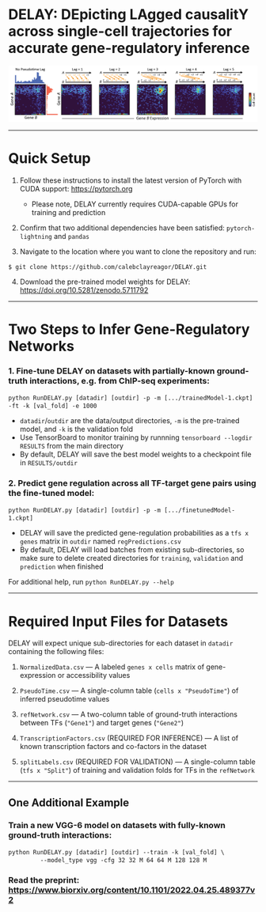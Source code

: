 # DELAY: DEpicting LAgged causalitY across single-cell trajectories for accurate gene-regulatory inference

![DELAY](DELAY.png)

---

# Quick Setup

1. Follow these instructions to install the latest version of PyTorch with CUDA support: https://pytorch.org

   - Please note, DELAY currently requires CUDA-capable GPUs for training and prediction

2. Confirm that two additional dependencies have been satisfied: ``pytorch-lightning`` and ``pandas``

3. Navigate to the location where you want to clone the repository and run: 

```
$ git clone https://github.com/calebclayreagor/DELAY.git
```

4. Download the pre-trained model weights for DELAY: https://doi.org/10.5281/zenodo.5711792

---

# Two Steps to Infer Gene-Regulatory Networks

### 1. Fine-tune DELAY on datasets with partially-known ground-truth interactions, e.g. from ChIP-seq experiments:

```
python RunDELAY.py [datadir] [outdir] -p -m [.../trainedModel-1.ckpt] -ft -k [val_fold] -e 1000
```

- ``datadir``/``outdir`` are the data/output directories, ``-m`` is the pre-trained model, and ``-k`` is the validation fold
- Use TensorBoard to monitor training by runnning ``tensorboard --logdir RESULTS`` from the main directory
- By default, DELAY will save the best model weights to a checkpoint file in ``RESULTS/outdir``

### 2. Predict gene regulation across all TF-target gene pairs using the fine-tuned model:

```
python RunDELAY.py [datadir] [outdir] -p -m [.../finetunedModel-1.ckpt]
```

- DELAY will save the predicted gene-regulation probabilities as a ``tfs x genes`` matrix in ``outdir`` named ``regPredictions.csv``
- By default, DELAY will load batches from existing sub-directories, so make sure to delete created directories for ``training``, ``validation`` and ``prediction`` when finished

For additional help, run ``python RunDELAY.py --help``

---

# Required Input Files for Datasets

DELAY will expect unique sub-directories for each dataset in ``datadir`` containing the following files: 

1. ``NormalizedData.csv`` — A labeled ``genes x cells`` matrix of gene-expression or accessibility values

2. ``PseudoTime.csv`` — A single-column table (``cells x "PseudoTime"``) of inferred pseudotime values

3. ``refNetwork.csv`` — A two-column table of ground-truth interactions between TFs (``"Gene1"``) and target genes (``"Gene2"``)

4. ``TranscriptionFactors.csv`` (REQUIRED FOR INFERENCE) — A list of known transcription factors and co-factors in the dataset

5. ``splitLabels.csv`` (REQUIRED FOR VALIDATION) — A single-column table (``tfs x "Split"``) of training and validation folds for TFs in the ``refNetwork``

---

## One Additional Example

### Train a new VGG-6 model on datasets with fully-known ground-truth interactions:

```
python RunDELAY.py [datadir] [outdir] --train -k [val_fold] \
         --model_type vgg -cfg 32 32 M 64 64 M 128 128 M
```

### Read the preprint: https://www.biorxiv.org/content/10.1101/2022.04.25.489377v2

